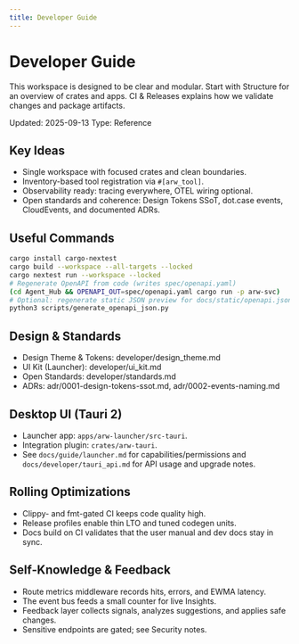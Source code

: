 ```yaml
---
title: Developer Guide
---
```


# Developer Guide

This workspace is designed to be clear and modular. Start with Structure for an overview of crates and apps. CI & Releases explains how we validate changes and package artifacts.

Updated: 2025-09-13
Type: Reference

## Key Ideas
- Single workspace with focused crates and clean boundaries.
- Inventory-based tool registration via `#[arw_tool]`.
- Observability ready: tracing everywhere, OTEL wiring optional.
- Open standards and coherence: Design Tokens SSoT, dot.case events, CloudEvents, and documented ADRs.

## Useful Commands
```bash
cargo install cargo-nextest
cargo build --workspace --all-targets --locked
cargo nextest run --workspace --locked
# Regenerate OpenAPI from code (writes spec/openapi.yaml)
(cd Agent_Hub && OPENAPI_OUT=spec/openapi.yaml cargo run -p arw-svc)
# Optional: regenerate static JSON preview for docs/static/openapi.json
python3 scripts/generate_openapi_json.py
```

## Design & Standards
- Design Theme & Tokens: developer/design_theme.md
- UI Kit (Launcher): developer/ui_kit.md
- Open Standards: developer/standards.md
- ADRs: adr/0001-design-tokens-ssot.md, adr/0002-events-naming.md

## Desktop UI (Tauri 2)
- Launcher app: `apps/arw-launcher/src-tauri`.
- Integration plugin: `crates/arw-tauri`.
- See `docs/guide/launcher.md` for capabilities/permissions and `docs/developer/tauri_api.md` for API usage and upgrade notes.

## Rolling Optimizations
- Clippy- and fmt-gated CI keeps code quality high.
- Release profiles enable thin LTO and tuned codegen units.
- Docs build on CI validates that the user manual and dev docs stay in sync.

## Self‑Knowledge & Feedback
- Route metrics middleware records hits, errors, and EWMA latency.
- The event bus feeds a small counter for live Insights.
- Feedback layer collects signals, analyzes suggestions, and applies safe changes.
- Sensitive endpoints are gated; see Security notes.
